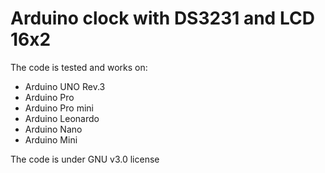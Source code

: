 # Arduino clock with DS3231 and LCD 16x2

 The code is tested and works on:
 - Arduino UNO Rev.3
 - Arduino Pro
 - Arduino Pro mini
 - Arduino Leonardo
 - Arduino Nano
 - Arduino Mini

The code is under GNU v3.0 license
